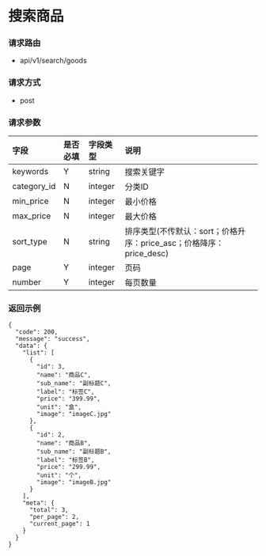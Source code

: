 # 搜索商品

### 请求路由

* api/v1/search/goods

### 请求方式

* post

### 请求参数

| 字段          | 是否必填 | 字段类型    | 说明                                             |
|:------------|:-----|:--------|:-----------------------------------------------|
| keywords    | Y    | string  | 搜索关键字                                          |
| category_id | N    | integer | 分类ID                                           |
| min_price   | N    | integer | 最小价格                                           |
| max_price   | N    | integer | 最大价格                                           |
| sort_type   | N    | string  | 排序类型(不传默认：sort；价格升序：price_asc；价格降序：price_desc) |
| page        | Y    | integer | 页码                                             |
| number      | Y    | integer | 每页数量                                           |

### 返回示例

```
{
  "code": 200,
  "message": "success",
  "data": {
    "list": [
      {
        "id": 3,
        "name": "商品C",
        "sub_name": "副标题C",
        "label": "标签C",
        "price": "399.99",
        "unit": "盒",
        "image": "imageC.jpg"
      },
      {
        "id": 2,
        "name": "商品B",
        "sub_name": "副标题B",
        "label": "标签B",
        "price": "299.99",
        "unit": "个",
        "image": "imageB.jpg"
      }
    ],
    "meta": {
      "total": 3,
      "per_page": 2,
      "current_page": 1
    }
  }
}
```
